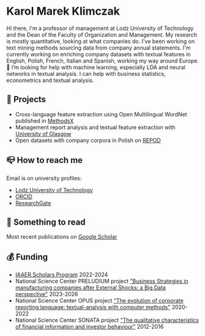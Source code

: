 # Karol Marek Klimczak
Hi there, I'm a professor of management at Lodz University of Technology and the Dean of the Faculty of Organization and Management. My research is mostly quantitative, looking at what companies do. I've been working on text mining methods sourcing data from company annual statements. I'm currently working on enriching company datasets with textual features in English, Polish, French, Italian and Spanish, working my way around Europe. 🤔 I’m looking for help with machine learning, especially LDA and neural networks in textual analysis. I can help with business statistics, econometrics and textual analysis.

## :hammer: Projects
* Cross-language feature extraction using Open Multilingual WordNet published in [MethodsX](https://www.sciencedirect.com/science/article/pii/S2215016124001985)
* Management report analysis and textual feature extraction with [University of Glasgow](https://woiz.p.lodz.pl/aktualnosci/nagroda-dekaban-liddle-foundation-dla-dr-hab-karola-m-klimczaka-prof-uczelni)
* Open datasets with company corpora in Polish on [REPOD](https://repod.icm.edu.pl/dataverse/repod?q=klimczak)

## :mailbox_closed: How to reach me
Email is on university profiles: 
* [Lodz University of Technology](https://wzip.edu.p.lodz.pl/user/profile.php?id=8821&lang=en)
* [ORCID](https://orcid.org/0000-0002-7898-9301)
* [ResearchGate](https://www.researchgate.net/profile/Karol_Klimczak)

## :green_book: Something to read
Most recent publications on [Google Scholar](https://scholar.google.com/citations?user=KykqRv0AAAAJ)

## :moneybag: Funding
* [IAAER Scholars Program](https://www.accaglobal.com/vn/en/news/2022/june/acca-iaaer-scholars.html) 2022-2024
* National Science Center PRELUDIUM project ["Business Strategies in manufacturing companies after External Shocks: a Big Data perspective"](https://projekty.ncn.gov.pl/en/index.php?projekt_id=554527) 2023-2026
* National Science Center OPUS project ["The evolution of corporate reporting language: textual-analysis with computer methods"](https://projekty.ncn.gov.pl/en/index.php?projekt_id=463826) 2020-2022
* National Science Center SONATA project ["The qualitative characteristics of financial information and investor behaviour"](https://projekty.ncn.gov.pl/en/index.php?projekt_id=168619) 2012-2016

